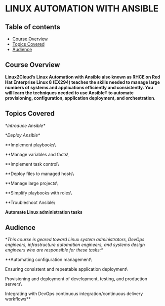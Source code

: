 # LINUX AUTOMATION WITH ANSIBLE
## Table of contents
* [Course Overview](#course-overview)
* [Topics Covered](#topics-covered)
* [Audience](#audience)

## Course Overview

<a name="desc"></a>
**Linux2Cloud’s Linux Automation with Ansible also known as RHCE on Red Hat Enterprise Linux 8 (EX294) teaches the skills needed to manage large numbers of systems and applications efficiently and consistently. You will learn the techniques needed to use Ansible® to automate provisioning, configuration, application deployment, and orchestration.**


## Topics Covered

**Introduce Ansible\**

**Deploy Ansible\**

**Implement playbooks\

**Manage variables and facts\

**Implement task control\

**Deploy files to managed hosts\

**Manage large projects\

**Simplify playbooks with roles\

**Troubleshoot Ansible\

**Automate Linux administration tasks**

## Audience

**This course is geared toward Linux system administrators, DevOps engineers, infrastructure automation engineers, and systems design engineers who are responsible for these tasks:\**

**Automating configuration management\ 

  Ensuring consistent and repeatable application deployment\
  
  Provisioning and deployment of development, testing, and production servers\
  
  Integrating with DevOps continuous integration/continuous delivery workflows**
